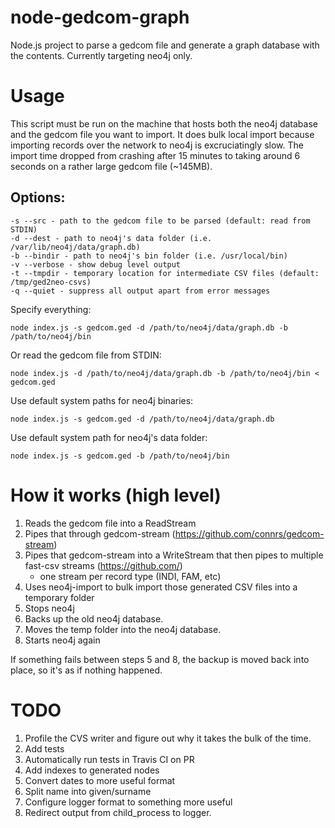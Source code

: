 # node-gedcom-graph
Node.js project to parse a gedcom file and generate a graph database with the contents.  Currently targeting neo4j only.

# Usage

This script must be run on the machine that hosts both the neo4j database and the gedcom file you want to import.
It does bulk local import because importing records over the network to neo4j is excruciatingly slow.  The import
time dropped from crashing after 15 minutes to taking around 6 seconds on a rather large gedcom file (~145MB).

## Options:

    -s --src - path to the gedcom file to be parsed (default: read from STDIN)
    -d --dest - path to neo4j's data folder (i.e. /var/lib/neo4j/data/graph.db)
    -b --bindir - path to neo4j's bin folder (i.e. /usr/local/bin)
    -v --verbose - show debug level output
    -t --tmpdir - temporary location for intermediate CSV files (default: /tmp/ged2neo-csvs)
    -q --quiet - suppress all output apart from error messages

Specify everything:

    node index.js -s gedcom.ged -d /path/to/neo4j/data/graph.db -b /path/to/neo4j/bin

Or read the gedcom file from STDIN:

    node index.js -d /path/to/neo4j/data/graph.db -b /path/to/neo4j/bin < gedcom.ged

Use default system paths for neo4j binaries:

    node index.js -s gedcom.ged -d /path/to/neo4j/data/graph.db

Use default system path for neo4j's data folder:

    node index.js -s gedcom.ged -b /path/to/neo4j/bin

# How it works (high level)

1. Reads the gedcom file into a ReadStream
2. Pipes that through gedcom-stream (https://github.com/connrs/gedcom-stream)
3. Pipes that gedcom-stream into a WriteStream that then pipes to multiple fast-csv streams (https://github.com/)
    - one stream per record type (INDI, FAM, etc)
4. Uses neo4j-import to bulk import those generated CSV files into a temporary folder
5. Stops neo4j
6. Backs up the old neo4j database.
7. Moves the temp folder into the neo4j database.
8. Starts neo4j again

If something fails between steps 5 and 8, the backup is moved back into place, so it's as if nothing happened.

# TODO

1. Profile the CVS writer and figure out why it takes the bulk of the time.
2. Add tests
3. Automatically run tests in Travis CI on PR
4. Add indexes to generated nodes
5. Convert dates to more useful format
6. Split name into given/surname
7. Configure logger format to something more useful
8. Redirect output from child_process to logger.

